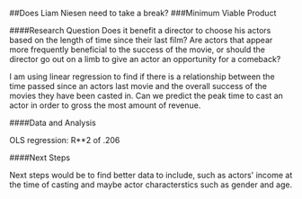 
##Does Liam Niesen need to take a break?
###Minimum Viable Product


####Research Question
Does it benefit a director to choose his actors based on the length of time since their last film? Are actors that appear more
frequently beneficial to the success of the movie, or should the director go out on a limb to give an actor an opportunity for 
a comeback?

I am using linear regression to find if there is a relationship between the time passed since an actors last movie and the
overall success of the movies they have been casted in. Can we predict the peak time to cast an actor in order to gross
the most amount of revenue. 


####Data and Analysis
 
 OLS regression: 
 R**2 of .206
 
 




####Next Steps

Next steps would be to find better data to include, such as actors' income at the time of casting and maybe actor characterstics
such as gender and age. 
